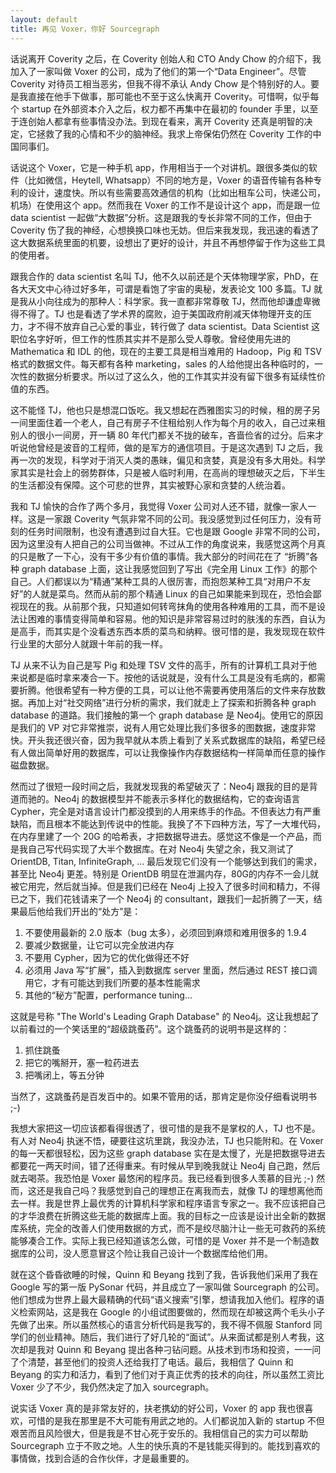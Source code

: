 ```yaml
---
layout: default
title: 再见 Voxer，你好 Sourcegraph
---
```



话说离开 Coverity 之后，在 Coverity 创始人和 CTO Andy Chow 的介绍下，我加入了一家叫做 Voxer 的公司，成为了他们的第一个“Data Engineer”。尽管 Coverity 对待员工相当恶劣，但我不得不承认 Andy Chow 是个特别好的人。要是我直接在他手下做事，那可能也不至于这么快离开 Coverity。可惜啊，似乎每个 startup 在外部资本介入之后，权力都不再集中在最初的 founder 手里，以至于连创始人都拿有些事情没办法。到现在看来，离开 Coverity 还真是明智的决定，它拯救了我的心情和不少的脑神经。我求上帝保佑仍然在 Coverity 工作的中国同事们。

话说这个 Voxer，它是一种手机 app，作用相当于一个对讲机。跟很多类似的软件（比如微信，Heytell, Whatsapp）不同的地方是，Voxer 的语音传输有各种专利的设计，速度快。所以有些需要高效通信的机构（比如出租车公司，快递公司，机场）在使用这个 app。然而我在 Voxer 的工作不是设计这个 app，而是跟一位 data scientist 一起做“大数据”分析。这是跟我的专长非常不同的工作，但由于 Coverity 伤了我的神经，心想换换口味也无妨。但后来我发现，我迅速的看透了这大数据系统里面的机要，设想出了更好的设计，并且不再想停留于作为这些工具的使用者。

跟我合作的 data scientist 名叫 TJ，他不久以前还是个天体物理学家，PhD，在各大天文中心待过好多年，可谓是看饱了宇宙的奥秘，发表论文 100 多篇。TJ 就是我从小向往成为的那种人：科学家。我一直都非常尊敬 TJ，然而他却谦虚卑微得不得了。TJ 也是看透了学术界的腐败，迫于美国政府削减天体物理开支的压力，才不得不放弃自己心爱的事业，转行做了 data scientist。Data Scientist 这职位名字好听，但工作的性质其实并不是那么受人尊敬。曾经使用先进的 Mathematica 和 IDL 的他，现在的主要工具是相当难用的 Hadoop，Pig 和 TSV 格式的数据文件。每天都有各种 marketing，sales 的人给他提出各种临时的，一次性的数据分析要求。所以过了这么久，他的工作其实并没有留下很多有延续性价值的东西。

这不能怪 TJ，他也只是想混口饭吃。我又想起在西雅图实习的时候，租的房子另一间里面住着一个老人，自己有房子不住租给别人作为每个月的收入，自己过来租别人的很小一间房，开一辆 80 年代门都关不拢的破车，吝啬俭省的过分。后来才听说他曾经是波音的工程师，做的是军方的通信项目。于是这次遇到 TJ 之后，我再一次的发现，科学对于消灭人类的愚昧，偏见和贪婪，真是没有多大用处。科学家其实是社会上的弱势群体，只是被人临时利用，在高尚的理想破灭之后，下半生的生活都没有保障。这个可悲的世界，其实被野心家和贪婪的人统治着。

我和 TJ 愉快的合作了两个多月，我觉得 Voxer 公司对人还不错，就像一家人一样。这是一家跟 Coverity 气氛非常不同的公司。我没感觉到过任何压力，没有苛刻的任务时间限制，也没有遭遇到过自大狂。它也是跟 Google 非常不同的公司，因为这里没有人把自己的公司当做神。不过从工作的角度说来，我感觉这两个月真的只是散了一下心，没有干多少有价值的事情。我大部分的时间花在了 “折腾”各种 graph database 上面，这让我感觉回到了写出《完全用 Linux 工作》的那个自己。人们都误以为“精通”某种工具的人很厉害，而抱怨某种工具“对用户不友好”的人就是菜鸟。然而从前的那个精通 Linux 的自己如果能来到现在，恐怕会鄙视现在的我。从前那个我，只知道如何转弯抹角的使用各种难用的工具，而不是设法让困难的事情变得简单和容易。他的知识是非常容易过时的肤浅的东西，自认为是高手，而其实是个没看透东西本质的菜鸟和纳粹。很可惜的是，我发现现在软件行业里的大部分人就跟十年前的我一样。

TJ 从来不认为自己是写 Pig 和处理 TSV 文件的高手，所有的计算机工具对于他来说都是临时拿来凑合一下。按他的话说就是，没有什么工具是没有毛病的，都需要折腾。他很希望有一种方便的工具，可以让他不需要再使用落后的文件来存放数据。再加上对“社交网络”进行分析的需求，我们就走上了探索和折腾各种 graph database 的道路。我们接触的第一个 graph database 是 Neo4j。使用它的原因是我们的 VP 对它非常推崇，说有人用它处理比我们多很多的图数据，速度非常快。开头我还很兴奋，因为我早就从本质上看到了关系式数据库的缺陷，希望已经有人做出简单好用的数据库，可以让我像操作内存数据结构一样简单而任意的操作磁盘数据。

然而过了很短一段时间之后，我就发现我的希望破灭了：Neo4j 跟我的目的是背道而驰的。Neo4j 的数据模型并不能表示多样化的数据结构，它的查询语言 Cypher，完全是对语言设计门都没摸到的人用来练手的作品。不但表达力有严重缺陷，而且根本不能达到传说中的性能。我换了不下四种方法，写了一大堆代码，在内存里建了一个 20G 的哈希表，才把数据导进去。感觉这不像是一个产品，而是我自己写代码实现了大半个数据库。在对 Neo4j 失望之余，我又测试了 OrientDB, Titan, InfiniteGraph, ... 最后发现它们没有一个能够达到我们的需求，甚至比 Neo4j 更差。特别是 OrientDB 明显在泄漏内存，80G的内存不一会儿就被它用完，然后就当掉。但是我们已经在 Neo4j 上投入了很多时间和精力，不得已之下，我们花钱请来了一个 Neo4j 的 consultant，跟我们一起折腾了一天，结果最后他给我们开出的“处方”是：

1. 不要使用最新的 2.0 版本（bug 太多），必须回到麻烦和难用很多的 1.9.4
2. 要减少数据量，让它可以完全放进内存
3. 不要用 Cypher，因为它的优化做得还不好
4. 必须用 Java 写“扩展”，插入到数据库 server 里面，然后通过 REST 接口调用它，才有可能达到我们所要的基本性能需求
5. 其他的“秘方”配置，performance tuning...

这就是号称 "The World's Leading Graph Database" 的 Neo4j。这让我想起了以前看过的一个笑话里的“超级跳蚤药”。这个跳蚤药的说明书是这样的：

1. 抓住跳蚤
2. 把它的嘴掰开，塞一粒药进去
3. 把嘴闭上，等五分钟

当然了，这跳蚤药是百发百中的。如果不管用的话，那肯定是你没仔细看说明书 ;-)

我想大家把这一切应该都看得很透了，很可惜的是我不是掌权的人，TJ 也不是。有人对 Neo4j 执迷不悟，硬要往这坑里跳，我没办法，TJ 也只能附和。在 Voxer 的每一天都很轻松，因为这些 graph database 实在是太慢了，光是把数据导进去都要花一两天时间，错了还得重来。有时候从早到晚我就让 Neo4j 自己跑，然后就去喝茶。我恐怕是 Voxer 最悠闲的程序员。我已经看到很多人羡慕的目光 ;-) 然而，这还是我自己吗？我感觉到自己的理想正在离我而去，就像 TJ 的理想离他而去一样。我是世界上最优秀的计算机科学家和程序语言专家之一。我不应该把自己的才华浪费在折腾这些无能的数据库上面。我的目标之一应该是设计出全新的数据库系统，完全的改善人们使用数据的方式，而不是绞尽脑汁让一些无可救药的系统能够凑合工作。实际上我已经知道该怎么做，可惜的是 Voxer 并不是一个制造数据库的公司，没人愿意冒这个险让我自己设计一个数据库给他们用。

就在这个昏昏欲睡的时候，Quinn 和 Beyang 找到了我，告诉我他们采用了我在 Google 写的第一版 PySonar 代码，并且成立了一家叫做 Sourcegraph 的公司。他们想成为世界上最大最精确的代码“语义搜索”引擎，想请我加入他们。程序的语义检索网站，这是我在 Google 的小组试图要做的，然而现在却被这两个毛头小子先做了出来。所以虽然核心的语言分析代码是我写的，我不得不佩服 Stanford 同学们的创业精神。随后，我们进行了好几轮的“面试”。从来面试都是别人考我，这次却是我对 Quinn 和 Beyang 提出各种刁钻问题。从技术到市场和投资，一一问了个清楚，甚至他们的投资人还给我打了电话。最后，我相信了 Quinn 和 Beyang 的实力和活力，看到了他们对于真正优秀的技术的向往，所以虽然工资比 Voxer 少了不少，我仍然决定了加入 sourcegraph。

说实话 Voxer 真的是非常友好的，扶老携幼的好公司，Voxer 的 app 我也很喜欢，可惜的是我在那里是不大可能有用武之地的。人们都说加入新的 startup 不但艰苦而且风险很大，但是我是不甘心死于安乐的。我相信自己的实力可以帮助 Sourcegraph 立于不败之地。人生的快乐真的不是钱能买得到的。能找到喜欢的事情做，找到合适的合作伙伴，才是最重要的。
